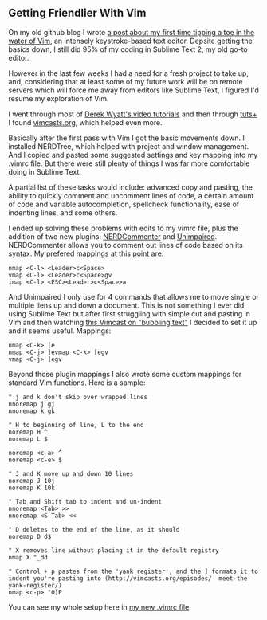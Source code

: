 ## Getting Friendlier With Vim 

On my old github blog I wrote [a post about my first time tipping a toe in the water of Vim](http://sts10.github.io/blog/2014/09/10/getting-started-with-vim/), an intensely keystroke-based text editor. Depsite getting the basics down, I still did 95% of my coding in Sublime Text 2, my old go-to editor. 

However in the last few weeks I had a need for a fresh project to take up, and, considering that at least some of my future work will be on remote servers which will force me away from editors like Sublime Text, I figured I'd resume my exploration of Vim.

I went through most of [Derek Wyatt's video tutorials](http://derekwyatt.org/vim/tutorials/novice/#Welcome) and then through [tuts+](http://code.tutsplus.com/articles/25-vim-tutorials-screencasts-and-resources--net-14631) I found [vimcasts.org](http://vimcasts.org/episodes/page/7/), which helped even more. 

Basically after the first pass with Vim I got the basic movements down. I installed NERDTree, which helped with project and window management. And I copied and pasted some suggested settings and key mapping into my .vimrc file. But there were still plenty of things I was far more comfortable doing in Sublime Text.

A partial list of these tasks would include: advanced copy and pasting, the ability to quickly comment and uncomment lines of code, a certain amount of code and variable autocompletion, spellcheck functionality, ease of indenting lines, and some others. 

I ended up solving these problems with edits to my vimrc file, plus the addition of two new plugins: [NERDCommenter](https://github.com/scrooloose/nerdcommenter) and [Unimpaired](https://github.com/tpope/vim-unimpaired). NERDCommenter allows you to comment out lines of code based on its syntax. My prefered mappings at this point are: 

```
nmap <C-l> <Leader>c<Space>
vmap <C-l> <Leader>c<Space>gv
imap <C-l> <ESC><Leader>c<Space>a
```

And Unimpaired I only use for 4 commands that allows me to move single or multiple liens up and down a document. This is not something I ever did using Sublime Text but after first struggling with simple cut and pasting in Vim and then watching [this Vimcast on "bubbling text"](http://vimcasts.org/episodes/bubbling-text/) I decided to set it up and it seems useful. Mappings:

```
nmap <C-k> [e
nmap <C-j> ]evmap <C-k> [egv
vmap <C-j> ]egv
```

Beyond those plugin mappings I also wrote some custom mappings for standard Vim functions. Here is a sample:

```
" j and k don't skip over wrapped lines
nnoremap j gj
nnoremap k gk

" H to beginning of line, L to the end
noremap H ^
noremap L $

noremap <c-a> ^
noremap <c-e> $

" J and K move up and down 10 lines
noremap J 10j
noremap K 10k

" Tab and Shift tab to indent and un-indent
nnoremap <Tab> >>
nnoremap <S-Tab> <<

" D deletes to the end of the line, as it should
noremap D d$

" X removes line without placing it in the default registry
nmap X "_dd

" Control + p pastes from the 'yank register', and the ] formats it to indent you're pasting into (http://vimcasts.org/episodes/  meet-the-yank-register/)
nmap <c-p> "0]P

```

You can see my whole setup here in [my new .vimrc file](https://github.com/sts10/terminal_and_vim_settings/blob/master/vimrc).
